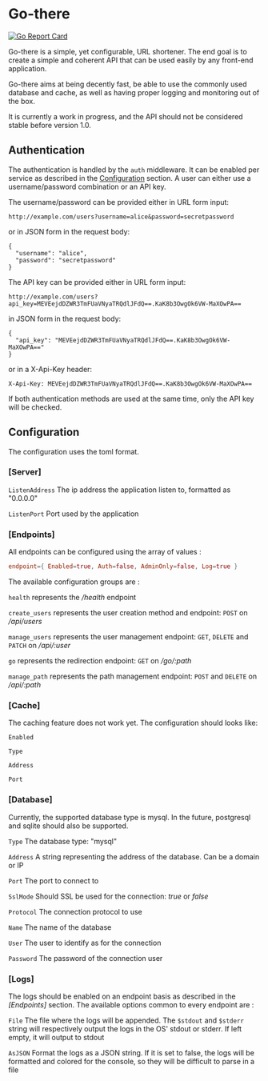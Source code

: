 # Go-there

[![Go Report Card](https://goreportcard.com/badge/github.com/Fraise/go-there)](https://goreportcard.com/report/github.com/Fraise/go-there)

Go-there is a simple, yet configurable, URL shortener. The end goal is to create a simple and coherent API that can be
used easily by any front-end application.

Go-there aims at being decently fast, be able to use the commonly used database and cache, as well as having proper
logging and monitoring out of the box.

It is currently a work in progress, and the API should not be considered stable before version 1.0.

## Authentication

The authentication is handled by the `auth` middleware. It can be enabled per service as described in the 
[Configuration](#Configuration) section. A user can either use a username/password combination or an API key.

The username/password can be provided either in URL form input:

```http request
http://example.com/users?username=alice&password=secretpassword
```

or in JSON form in the request body:

```http request
{
  "username": "alice",
  "password": "secretpassword"
}
```

The API key can be provided either in URL form input:

```http request
http://example.com/users?api_key=MEVEejdDZWR3TmFUaVNyaTRQdlJFdQ==.KaK8b3OwgOk6VW-MaXOwPA==
```

in JSON form in the request body:

```http request
{
  "api_key": "MEVEejdDZWR3TmFUaVNyaTRQdlJFdQ==.KaK8b3OwgOk6VW-MaXOwPA=="
}
```

or in a X-Api-Key header:

```http request
X-Api-Key: MEVEejdDZWR3TmFUaVNyaTRQdlJFdQ==.KaK8b3OwgOk6VW-MaXOwPA==
```

If both authentication methods are used at the same time, only the API key will be checked.

## Configuration

The configuration uses the toml format.

### [Server]

`ListenAddress` The ip address the application listen to, formatted as "0.0.0.0"

`ListenPort` Port used by the application

### [Endpoints]

All endpoints can be configured using the array of values :

```toml
endpoint={ Enabled=true, Auth=false, AdminOnly=false, Log=true }
```

The available configuration groups are :

`health` represents the */health* endpoint

`create_users` represents the user creation method and endpoint: `POST` on */api/users*

`manage_users` represents the user management endpoint: `GET`, `DELETE` and `PATCH` on */api/:user*

`go` represents the redirection endpoint: `GET` on */go/:path*

`manage_path` represents the path management endpoint: `POST` and `DELETE` on */api/:path*

### [Cache]

The caching feature does not work yet. The configuration should looks like:

`Enabled`

`Type`

`Address`

`Port`

### [Database]

Currently, the supported database type is mysql. In the future, postgresql and sqlite should also be supported.

`Type` The database type: "mysql"

`Address` A string representing the address of the database. Can be a domain or IP

`Port` The port to connect to

`SslMode` Should SSL be used for the connection: *true* or *false*

`Protocol` The connection protocol to use

`Name` The name of the database

`User` The user to identify as for the connection

`Password` The password of the connection user

### [Logs]

The logs should be enabled on an endpoint basis as described in the *[Endpoints]* section. The available options common
to every endpoint are :

`File` The file where the logs will be appended. The `$stdout` and `$stderr` string will respectively output the logs in
the OS' stdout or stderr. If left empty, it will output to stdout

`AsJSON` Format the logs as a JSON string. If it is set to false, the logs will be formatted and colored for the 
console, so they will be difficult to parse in a file